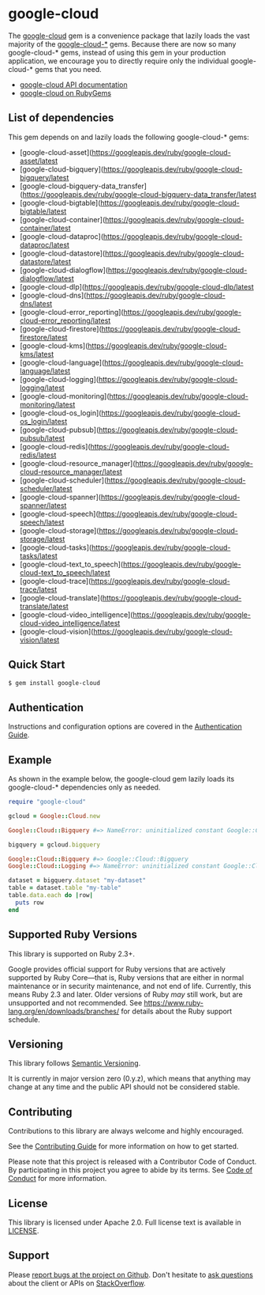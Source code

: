 # google-cloud

The [google-cloud](https://github.com/googleapis/google-cloud-ruby/tree/master/google-cloud)
gem is a convenience package that lazily loads the vast majority of the
[google-cloud-*](https://github.com/googleapis/google-cloud-ruby) gems.
Because there are now so many google-cloud-* gems, instead of using this gem in
your production application, we encourage you to directly require only the
individual google-cloud-* gems that you need.

- [google-cloud API documentation](https://googleapis.dev/ruby/google-cloud/latest)
- [google-cloud on RubyGems](https://rubygems.org/gems/google-cloud)

## List of dependencies

This gem depends on and lazily loads the following google-cloud-* gems:

- [google-cloud-asset](https://googleapis.dev/ruby/google-cloud-asset/latest
- [google-cloud-bigquery](https://googleapis.dev/ruby/google-cloud-bigquery/latest
- [google-cloud-bigquery-data_transfer](https://googleapis.dev/ruby/google-cloud-bigquery-data_transfer/latest
- [google-cloud-bigtable](https://googleapis.dev/ruby/google-cloud-bigtable/latest
- [google-cloud-container](https://googleapis.dev/ruby/google-cloud-container/latest
- [google-cloud-dataproc](https://googleapis.dev/ruby/google-cloud-dataproc/latest
- [google-cloud-datastore](https://googleapis.dev/ruby/google-cloud-datastore/latest
- [google-cloud-dialogflow](https://googleapis.dev/ruby/google-cloud-dialogflow/latest
- [google-cloud-dlp](https://googleapis.dev/ruby/google-cloud-dlp/latest
- [google-cloud-dns](https://googleapis.dev/ruby/google-cloud-dns/latest
- [google-cloud-error_reporting](https://googleapis.dev/ruby/google-cloud-error_reporting/latest
- [google-cloud-firestore](https://googleapis.dev/ruby/google-cloud-firestore/latest
- [google-cloud-kms](https://googleapis.dev/ruby/google-cloud-kms/latest
- [google-cloud-language](https://googleapis.dev/ruby/google-cloud-language/latest
- [google-cloud-logging](https://googleapis.dev/ruby/google-cloud-logging/latest
- [google-cloud-monitoring](https://googleapis.dev/ruby/google-cloud-monitoring/latest
- [google-cloud-os_login](https://googleapis.dev/ruby/google-cloud-os_login/latest
- [google-cloud-pubsub](https://googleapis.dev/ruby/google-cloud-pubsub/latest
- [google-cloud-redis](https://googleapis.dev/ruby/google-cloud-redis/latest
- [google-cloud-resource_manager](https://googleapis.dev/ruby/google-cloud-resource_manager/latest
- [google-cloud-scheduler](https://googleapis.dev/ruby/google-cloud-scheduler/latest
- [google-cloud-spanner](https://googleapis.dev/ruby/google-cloud-spanner/latest
- [google-cloud-speech](https://googleapis.dev/ruby/google-cloud-speech/latest
- [google-cloud-storage](https://googleapis.dev/ruby/google-cloud-storage/latest
- [google-cloud-tasks](https://googleapis.dev/ruby/google-cloud-tasks/latest
- [google-cloud-text_to_speech](https://googleapis.dev/ruby/google-cloud-text_to_speech/latest
- [google-cloud-trace](https://googleapis.dev/ruby/google-cloud-trace/latest
- [google-cloud-translate](https://googleapis.dev/ruby/google-cloud-translate/latest
- [google-cloud-video_intelligence](https://googleapis.dev/ruby/google-cloud-video_intelligence/latest
- [google-cloud-vision](https://googleapis.dev/ruby/google-cloud-vision/latest

## Quick Start

```sh
$ gem install google-cloud
```

## Authentication

Instructions and configuration options are covered in the [Authentication
Guide](https://googleapis.dev/ruby/google-cloud/latest/file.AUTHENTICATION.html).

## Example

As shown in the example below, the google-cloud gem lazily loads its
google-cloud-* dependencies only as needed.

```ruby
require "google-cloud"

gcloud = Google::Cloud.new

Google::Cloud::Bigquery #=> NameError: uninitialized constant Google::Cloud::Bigquery

bigquery = gcloud.bigquery

Google::Cloud::Bigquery #=> Google::Cloud::Bigquery
Google::Cloud::Logging #=> NameError: uninitialized constant Google::Cloud::Logging

dataset = bigquery.dataset "my-dataset"
table = dataset.table "my-table"
table.data.each do |row|
  puts row
end
```

## Supported Ruby Versions

This library is supported on Ruby 2.3+.

Google provides official support for Ruby versions that are actively supported
by Ruby Core—that is, Ruby versions that are either in normal maintenance or in
security maintenance, and not end of life. Currently, this means Ruby 2.3 and
later. Older versions of Ruby _may_ still work, but are unsupported and not
recommended. See https://www.ruby-lang.org/en/downloads/branches/ for details
about the Ruby support schedule.

## Versioning

This library follows [Semantic Versioning](http://semver.org/).

It is currently in major version zero (0.y.z), which means that anything may
change at any time and the public API should not be considered stable.

## Contributing

Contributions to this library are always welcome and highly encouraged.

See the [Contributing
Guide](https://googleapis.dev/ruby/google-cloud/latest/file.CONTRIBUTING.html)
for more information on how to get started.

Please note that this project is released with a Contributor Code of Conduct. By
participating in this project you agree to abide by its terms. See [Code of
Conduct](https://googleapis.dev/ruby/google-cloud/latest/file.CODE_OF_CONDUCT.html)
for more information.

## License

This library is licensed under Apache 2.0. Full license text is available in
[LICENSE](https://googleapis.dev/ruby/google-cloud/latest/file.LICENSE.html).

## Support

Please [report bugs at the project on
Github](https://github.com/googleapis/google-cloud-ruby/issues). Don't
hesitate to [ask
questions](http://stackoverflow.com/questions/tagged/google-cloud-platform+ruby)
about the client or APIs on [StackOverflow](http://stackoverflow.com).
